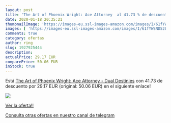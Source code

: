 ```yaml
---
layout: post
title: 'The Art of Phoenix Wright: Ace Attorney  al 41.73 % de descuento'
date: 2020-01-18 20:35:21
thumbnailImage: 'https://images-eu.ssl-images-amazon.com/images/I/61fYWSNDS2L._SL200_.jpg'
images: [ 'https://images-eu.ssl-images-amazon.com/images/I/61fYWSNDS2L._SL200_.jpg' ]
comments: true
category: ofertas
author: ring
slug: 1927925444
description:
actualPrice: 29.17 EUR
comparePrice: 50.06 EUR
inStock: true
---
```


Está [The Art of Phoenix Wright: Ace Attorney - Dual Destinies](https://www.amazon.com/dp/1927925444/?tag=redken08-20) con 41.73 de descuento por 29.17 EUR (original: 50.06 EUR) en el siguiente enlace!

[![](https://images-eu.ssl-images-amazon.com/images/I/61fYWSNDS2L._SL200_.jpg)](https://www.amazon.com/dp/1927925444/?tag=redken08-20)

[Ver la oferta!!](https://www.amazon.com/dp/1927925444/?tag=redken08-20)

[Consulta otras ofertas en nuestro canal de telegram](https://t.me/s/ofertas25)
